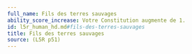 ```yaml
---
full_name: Fils des terres sauvages
ability_score_increase: Votre Constitution augmente de 1.
id: l5r_human_hd.md#fils-des-terres-sauvages
title: Fils des terres sauvages
source: (L5R p51)
---
```


